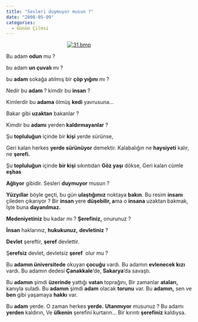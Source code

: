 ```yaml
---
title: "Sesleri duymuyor musun ?"
date: "2008-05-09"
categories: 
  - Günün Çilesi
---
```


                                          [![31.bmp](../uploads/2008/05/31.bmp)](../uploads/2008/05/31.bmp "31.bmp") 

Bu adam **odun** mu ?

bu adam **un çuvalı** mı ?

bu **adam** sokağa atılmış bir **çöp yığını** mı ?

Nedir bu **adam** ? kimdir bu **insan** ?

Kimlerdir bu **adama** ölmüş **kedi** yavrusuna…

Bakar gibi **uzaktan** bakanlar ?

Kimdir bu **adamı** yerden **kaldırmayanlar** ?

Şu **topluluğun** içinde bir **kişi** yerde sürünse,

Geri kalan herkes **yerde sürünüyor** demektir. Kalabalığın ne **haysiyeti** kalır, ne **şerefi.**

Şu **topluluğun** içinde **bir kişi** sıkıntıdan **Göz yaşı** dökse, Geri kalan cümle **eşhas**

**Ağlıyor** gibidir. Sesleri **duymuyor** musun ?  

**Yüzyıllar** böyle geçti, bu gün **ulaştığımız** noktaya **bakın**. Bu resim **insanı** çileden çıkarıyor ? Bir **insan** yere **düşebilir, a**ma o **insana** uzaktan bakmak, İşte buna **dayanılmaz.**

**Medeniyetiniz** bu kadar mı ? **Şerefiniz,** onurunuz ?

**İnsan** haklarınız, **hukukunuz,** **devletiniz** ?

**Devlet** şereftir, **şeref** devlettir.

Ş**erefsiz** devlet, devletsiz **şeref**  olur mu ?

Bu **adamın üniversitede** okuyan **çocuğu** vardı. Bu adamın **evlenecek kızı** vardı. Bu adamın dedesi **Çanakkale**’de, **Sakarya**’da savaştı.

Bu **adamın** şimdi **üzerinde** yattığı **vatan** toprağını, Bir zamanlar **ataları,** kanıyla suladı. Bu **adamın** şimdi **adam** olacak **torunu** var. Bu **adamın,** sen ve **ben** gibi yaşamaya **hakkı** var.

Bu **adam** yerde. O zaman herkes **yerde.** **Utanmıyor** musunuz ? Bu adamı **yerden** kaldırın, Ve **ülkenin** şerefini kurtarın… Bir kırıntı **şerefiniz** kaldıysa.
